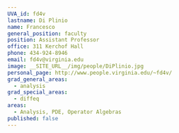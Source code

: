 ```yaml
---
UVA_id: fd4v
lastname: Di Plinio
name: Francesco
general_position: faculty
position: Assistant Professor
office: 311 Kerchof Hall
phone: 434-924-8946
email: fd4v@virginia.edu
image: __SITE_URL__/img/people/DiPlinio.jpg
personal_page: http://www.people.virginia.edu/~fd4v/
grad_general_areas:
  - analysis
grad_special_areas:
  - diffeq
areas:
  - Analysis, PDE, Operator Algebras
published: false
---
```

